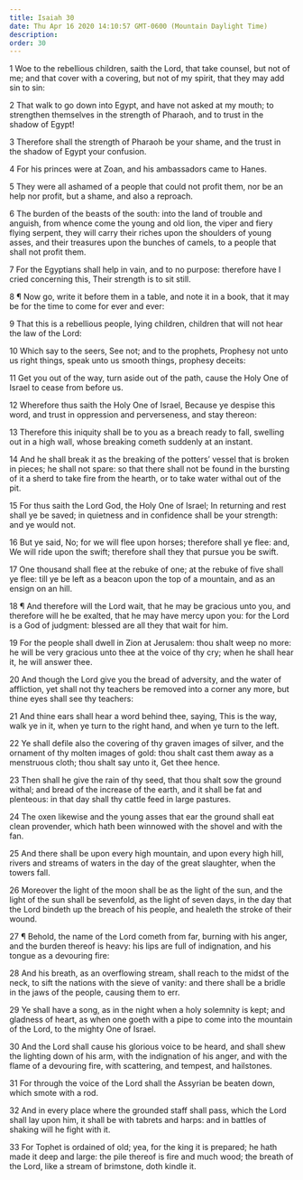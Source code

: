 ```yaml
---
title: Isaiah 30
date: Thu Apr 16 2020 14:10:57 GMT-0600 (Mountain Daylight Time)
description: 
order: 30
---
```


<p>
  1 Woe to the rebellious children, saith the Lord, that take counsel, but not
  of me; and that cover with a covering, but not of my spirit, that they may add
  sin to sin:
</p>
<p>
  2 That walk to go down into Egypt, and have not asked at my mouth; to
  strengthen themselves in the strength of Pharaoh, and to trust in the shadow
  of Egypt!
</p>
<p>
  3 Therefore shall the strength of Pharaoh be your shame, and the trust in the
  shadow of Egypt your confusion.
</p>
<p>4 For his princes were at Zoan, and his ambassadors came to Hanes.</p>
<p>
  5 They were all ashamed of a people that could not profit them, nor be an help
  nor profit, but a shame, and also a reproach.
</p>
<p>
  6 The burden of the beasts of the south: into the land of trouble and anguish,
  from whence come the young and old lion, the viper and fiery flying serpent,
  they will carry their riches upon the shoulders of young asses, and their
  treasures upon the bunches of camels, to a people that shall not profit them.
</p>
<p>
  7 For the Egyptians shall help in vain, and to no purpose: therefore have I
  cried concerning this, Their strength is to sit still.
</p>
<p>
  8 &#xB6; Now go, write it before them in a table, and note it in a book, that
  it may be for the time to come for ever and ever:
</p>
<p>
  9 That this is a rebellious people, lying children, children that will not
  hear the law of the Lord:
</p>
<p>
  10 Which say to the seers, See not; and to the prophets, Prophesy not unto us
  right things, speak unto us smooth things, prophesy deceits:
</p>
<p>
  11 Get you out of the way, turn aside out of the path, cause the Holy One of
  Israel to cease from before us.
</p>
<p>
  12 Wherefore thus saith the Holy One of Israel, Because ye despise this word,
  and trust in oppression and perverseness, and stay thereon:
</p>
<p>
  13 Therefore this iniquity shall be to you as a breach ready to fall, swelling
  out in a high wall, whose breaking cometh suddenly at an instant.
</p>
<p>
  14 And he shall break it as the breaking of the potters&#x2019; vessel that is
  broken in pieces; he shall not spare: so that there shall not be found in the
  bursting of it a sherd to take fire from the hearth, or to take water withal
  out of the pit.
</p>
<p>
  15 For thus saith the Lord God, the Holy One of Israel; In returning and rest
  shall ye be saved; in quietness and in confidence shall be your strength: and
  ye would not.
</p>
<p>
  16 But ye said, No; for we will flee upon horses; therefore shall ye flee:
  and, We will ride upon the swift; therefore shall they that pursue you be
  swift.
</p>
<p>
  17 One thousand shall flee at the rebuke of one; at the rebuke of five shall
  ye flee: till ye be left as a beacon upon the top of a mountain, and as an
  ensign on an hill.
</p>
<p>
  18 &#xB6; And therefore will the Lord wait, that he may be gracious unto you,
  and therefore will he be exalted, that he may have mercy upon you: for the
  Lord is a God of judgment: blessed are all they that wait for him.
</p>
<p>
  19 For the people shall dwell in Zion at Jerusalem: thou shalt weep no more:
  he will be very gracious unto thee at the voice of thy cry; when he shall hear
  it, he will answer thee.
</p>
<p>
  20 And though the Lord give you the bread of adversity, and the water of
  affliction, yet shall not thy teachers be removed into a corner any more, but
  thine eyes shall see thy teachers:
</p>
<p>
  21 And thine ears shall hear a word behind thee, saying, This is the way, walk
  ye in it, when ye turn to the right hand, and when ye turn to the left.
</p>
<p>
  22 Ye shall defile also the covering of thy graven images of silver, and the
  ornament of thy molten images of gold: thou shalt cast them away as a
  menstruous cloth; thou shalt say unto it, Get thee hence.
</p>
<p>
  23 Then shall he give the rain of thy seed, that thou shalt sow the ground
  withal; and bread of the increase of the earth, and it shall be fat and
  plenteous: in that day shall thy cattle feed in large pastures.
</p>
<p>
  24 The oxen likewise and the young asses that ear the ground shall eat clean
  provender, which hath been winnowed with the shovel and with the fan.
</p>
<p>
  25 And there shall be upon every high mountain, and upon every high hill,
  rivers and streams of waters in the day of the great slaughter, when the
  towers fall.
</p>
<p>
  26 Moreover the light of the moon shall be as the light of the sun, and the
  light of the sun shall be sevenfold, as the light of seven days, in the day
  that the Lord bindeth up the breach of his people, and healeth the stroke of
  their wound.
</p>
<p>
  27 &#xB6; Behold, the name of the Lord cometh from far, burning with his
  anger, and the burden thereof is heavy: his lips are full of indignation, and
  his tongue as a devouring fire:
</p>
<p>
  28 And his breath, as an overflowing stream, shall reach to the midst of the
  neck, to sift the nations with the sieve of vanity: and there shall be a
  bridle in the jaws of the people, causing them to err.
</p>
<p>
  29 Ye shall have a song, as in the night when a holy solemnity is kept; and
  gladness of heart, as when one goeth with a pipe to come into the mountain of
  the Lord, to the mighty One of Israel.
</p>
<p>
  30 And the Lord shall cause his glorious voice to be heard, and shall shew the
  lighting down of his arm, with the indignation of his anger, and with the
  flame of a devouring fire, with scattering, and tempest, and hailstones.
</p>
<p>
  31 For through the voice of the Lord shall the Assyrian be beaten down, which
  smote with a rod.
</p>
<p>
  32 And in every place where the grounded staff shall pass, which the Lord
  shall lay upon him, it shall be with tabrets and harps: and in battles of
  shaking will he fight with it.
</p>
<p>
  33 For Tophet is ordained of old; yea, for the king it is prepared; he hath
  made it deep and large: the pile thereof is fire and much wood; the breath of
  the Lord, like a stream of brimstone, doth kindle it.
</p>
